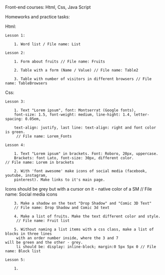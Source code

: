 Front-end courses: Html, Css, Java Script



Homeworks and practice tasks:



Html:
	
	Lesson 1:

		1. Word list / File name: List
	
	Lesson 2:
		
		1. Form about fruits // File name: Fruits

		2. Table with a form (Name / Value) // File name: Table2

		3. Table with number of visitors in different browsers // File name: TableBrowsers

Css:

	Lesson 3:

		1. Text "Lorem ipsum", font: Montserrat (Google fonts),
		font-size: 1.5, font-weight: medium, line-hight: 1.4, letter-spacing: 0.05em,

		text-align: justify, last line: text-align: right and font color is green.
		 // File name: Lorem_Fonts
	
	Lesson 4:

		1. Text "Lorem ipsum" in brackets. Font: Roboro, 20px, uppercase.
		Brackets: font Lato, font-size: 30px, different color.
	// File name: Lorem in brackets

		2. With 'font awesome' make icons of social media (facebook, youtube, instagram,
		pinterest). Make links to it's main page.
 Icons should be grey but with a cursor on it
		 - native color of a SM // File name: Social media icons

		3. Make a shadow on the text "Drop Shadow" and "Comic 3D Text" 
		// File name: Drop Shadow and Comic 3d text
		
		4. Make a list of fruits. Make the text different color and style.
		 // File name: Fruit list
		
		5. Without naming a list items with a css class, make a list of blocks in three lines
		 with an order number inside, where the 3 and 7
	will be green and the other - grey. 
		 li should be: display: inline-block; margin:0 5px 5px 0 // File name: Block list
	
	Lesson 5:
		
		1. 
